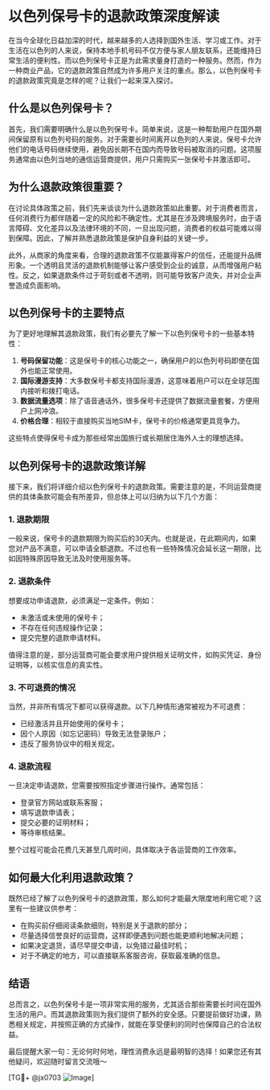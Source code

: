 # 以色列保号卡的退款政策深度解读

在当今全球化日益加深的时代，越来越多的人选择到国外生活、学习或工作。对于生活在以色列的人来说，保持本地手机号码不仅方便与家人朋友联系，还能维持日常生活的便利性。而以色列保号卡正是为此需求量身打造的一种服务。然而，作为一种商业产品，它的退款政策自然成为许多用户关注的重点。那么，以色列保号卡的退款政策究竟是怎样的呢？让我们一起来深入探讨。

## 什么是以色列保号卡？

首先，我们需要明确什么是以色列保号卡。简单来说，这是一种帮助用户在国外期间保留原有以色列号码的服务。对于需要长时间离开以色列的人来说，保号卡允许他们的电话号码继续使用，避免因长期不在国内而导致号码被取消的问题。这项服务通常由以色列当地的通信运营商提供，用户只需购买一张保号卡并激活即可。

## 为什么退款政策很重要？

在讨论具体政策之前，我们先来谈谈为什么退款政策如此重要。对于消费者而言，任何消费行为都伴随着一定的风险和不确定性。尤其是在涉及跨境服务时，由于语言障碍、文化差异以及法律环境的不同，一旦出现问题，消费者的权益可能难以得到保障。因此，了解并熟悉退款政策是保护自身利益的关键一步。

此外，从商家的角度来看，合理的退款政策不仅能赢得客户的信任，还能提升品牌形象。一个透明且灵活的退款机制能够让客户感受到企业的诚意，从而增强用户粘性。反之，如果退款条件过于苛刻或者不透明，则可能导致客户流失，并对企业声誉造成负面影响。

## 以色列保号卡的主要特点

为了更好地理解其退款政策，我们有必要先了解一下以色列保号卡的一些基本特性：

1. **号码保留功能**：这是保号卡的核心功能之一，确保用户的以色列号码即使在国外也能正常使用。
2. **国际漫游支持**：大多数保号卡都支持国际漫游，这意味着用户可以在全球范围内接听和拨打电话。
3. **数据流量选项**：除了语音通话外，很多保号卡还提供了数据流量套餐，方便用户上网冲浪。
4. **价格合理**：相较于直接购买当地SIM卡，保号卡的价格通常更具竞争力。

这些特点使得保号卡成为那些经常出国旅行或长期居住海外人士的理想选择。

## 以色列保号卡的退款政策详解

接下来，我们将详细介绍以色列保号卡的退款政策。需要注意的是，不同运营商提供的具体条款可能会有所差异，但总体上可以归纳为以下几个方面：

### 1. 退款期限

一般来说，保号卡的退款期限为购买后的30天内。也就是说，在此期间内，如果您对产品不满意，可以申请全额退款。不过也有一些特殊情况会延长这一期限，比如因特殊原因导致无法及时使用服务等。

### 2. 退款条件

想要成功申请退款，必须满足一定条件。例如：
- 未激活或未使用的保号卡；
- 不存在任何违规操作记录；
- 提交完整的退款申请材料。

值得注意的是，部分运营商可能会要求用户提供相关证明文件，如购买凭证、身份证明等，以核实信息的真实性。

### 3. 不可退费的情况

当然，并非所有情况下都可以获得退款。以下几种情形通常被视为不可退费：
- 已经激活并且开始使用的保号卡；
- 因个人原因（如忘记密码）导致无法登录账户；
- 违反了服务协议中的相关规定。

### 4. 退款流程

一旦决定申请退款，您需要按照指定步骤进行操作。通常包括：
- 登录官方网站或联系客服；
- 填写退款申请表；
- 提交必要的证明材料；
- 等待审核结果。

整个过程可能会花费几天甚至几周时间，具体取决于各运营商的工作效率。

## 如何最大化利用退款政策？

既然已经了解了以色列保号卡的退款政策，那么如何才能最大限度地利用它呢？这里有一些建议供参考：
- 在购买前仔细阅读条款细则，特别是关于退款的部分；
- 尽量选择信誉良好的运营商，这样即便遇到问题也能更顺利地解决问题；
- 如果决定退货，请尽早提交申请，以免错过最佳时机；
- 对于不确定的地方，可以直接联系客服咨询，获取最准确的信息。

## 结语

总而言之，以色列保号卡是一项非常实用的服务，尤其适合那些需要长时间在国外生活的用户。而其退款政策则为我们提供了额外的安全感。只要提前做好功课，熟悉相关规定，并按照正确的方式操作，就能在享受便利的同时也保障自己的合法权益。

最后提醒大家一句：无论何时何地，理性消费永远是最明智的选择！如果您还有其他疑问，欢迎随时留言交流哦～ 

[TG💪+ @jx0703 ![Image](https://github.com/user-attachments/assets/dbca1d08-cadb-493c-b0ec-ad6f7a83f270)]